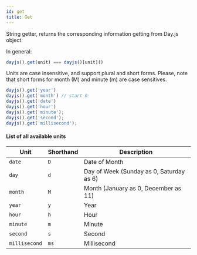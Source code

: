 ```yaml
---
id: get
title: Get
---
```

String getter, returns the corresponding information getting from Day.js object. 

In general:
```js
dayjs().get(unit) === dayjs()[unit]()
```

Units are case insensitive, and support plural and short forms. Please, note that short forms for month (M) and minute (m) are case sensitives.

```js
dayjs().get('year')
dayjs().get('month') // start 0
dayjs().get('date')
dayjs().get('hour')
dayjs().get('minute');
dayjs().get('second');
dayjs().get('millisecond');
```

#### List of all available units

| Unit          | Shorthand | Description                              |
| ------------- | --------- | ---------------------------------------- |
| `date`        | `D`       | Date of Month                            |
| `day`         | `d`       | Day of Week (Sunday as 0, Saturday as 6) |
| `month`       | `M`       | Month (January as 0, December as 11)     |
| `year`        | `y`       | Year                                     |
| `hour`        | `h`       | Hour                                     |
| `minute`      | `m`       | Minute                                   |
| `second`      | `s`       | Second                                   |
| `millisecond` | `ms`      | Millisecond                              |

